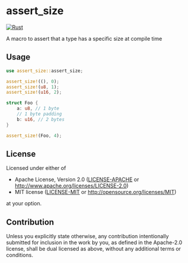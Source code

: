 # assert_size

[![Rust](https://github.com/skycloudd/assert_size/actions/workflows/rust.yml/badge.svg)](https://github.com/skycloudd/assert_size/actions/workflows/rust.yml)

A macro to assert that a type has a specific size at compile time

## Usage

```rust
use assert_size::assert_size;

assert_size!((), 0);
assert_size!(u8, 1);
assert_size!(u16, 2);

struct Foo {
    a: u8, // 1 byte
    // 1 byte padding
    b: u16, // 2 bytes
}

assert_size!(Foo, 4);
```

## License

Licensed under either of

-   Apache License, Version 2.0 ([LICENSE-APACHE](LICENSE-APACHE) or <http://www.apache.org/licenses/LICENSE-2.0>)
-   MIT license ([LICENSE-MIT](LICENSE-MIT) or <http://opensource.org/licenses/MIT>)

at your option.

## Contribution

Unless you explicitly state otherwise, any contribution intentionally submitted
for inclusion in the work by you, as defined in the Apache-2.0 license, shall be
dual licensed as above, without any additional terms or conditions.
